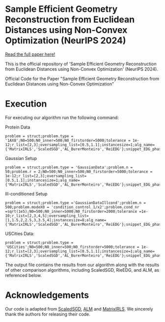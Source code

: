 # Sample Efficient Geometry Reconstruction from Euclidean Distances using Non-Convex Optimization (NeurIPS 2024)
[Read the full paper here!](https://openreview.net/pdf?id=Yu7H8ZOuI2)  

This is the official repository of 'Sample Efficient Geometry Reconstruction from Euclidean Distances using Non-Convex Optimization' (NeurIPS 2024).

Official Code for the Paper "Sample Efficient Geometry Reconstruction from Euclidean Distances using Non-Convex Optimization"

# Execution 
For executing our algorithm run the following command: <br>

Protein Data 
```
problem = struct;problem.type = '1AX8';N0=500;N0_inner=500;N0_firstorder=5000;tolerance = 1e-12;r_list=[2,3];oversampling_list=[0.5,1.1];instancesize=1;alg_name={'MatrixIRLS','ScaledSGD','AL_BurerMonteiro','ReiEDG'};snippet_EDG_phasetransitions;
```
Gaussian Setup 
```
problem = struct;problem.type = 'GaussianData';problem.n = 50;problem.r = 2;N0=500;N0_inner=500;N0_firstorder=5000;tolerance = 1e-12;r_list=[2,3];oversampling_list=[0.5,1.1];instancesize=1;alg_name={'MatrixIRLS','ScaledSGD','AL_BurerMonteiro','ReiEDG'};snippet_EDG_phasetransitions;
```
Ill-conditioned Setup
```
problem = struct;problem.type ='GaussianDataIllcond';problem.n = 500;problem.modeX0 = 'condition_control_1/x2';problem.cond_nr =sqrt(1e5);N0=500;N0_inner=5000;N0_firstorder=2000;tolerance =1e-10;r_list=[2,3,4,5];oversampling_list=[1,1.5,2,2.5,3,3.5,4];instancesize=8;alg_name={'MatrixIRLS','ScaledSGD','AL_BurerMonteiro','ReiEDG'};snippet_EDG_phasetransitions
```
USCities Data:
```
problem = struct;problem.type = 'USCities';N0=500;N0_inner=500;N0_firstorder=5000;tolerance = 1e-12;r_list=[2,3];oversampling_list=[0.5,1.1];instancesize=1;alg_name={'MatrixIRLS','ScaledSGD','AL_BurerMonteiro','ReiEDG'};snippet_EDG_phasetransitions;
```

The output file contains the results from our algorithm along with the results of other comparison algorithms, including ScaledSGD, RieEDG, and ALM, as referenced below.

# Acknowledgements
Our code is adapted from [ScaledSGD](https://github.com/Hong-Ming/ScaledSGD), [ALM](https://github.com/abiy-tasissa/Nonconvex-Euclidean-Distance-Geometry-Problem-Solver) and [MatrixIRLS](https://github.com/ckuemmerle/MatrixIRLS). We sincerely thank the authors for releasing their code.
